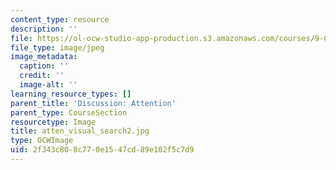 ```yaml
---
content_type: resource
description: ''
file: https://ol-ocw-studio-app-production.s3.amazonaws.com/courses/9-00sc-introduction-to-psychology-fall-2011/2f343c808c770e1547cd89e102f5c7d9_atten_visual_search2.jpg
file_type: image/jpeg
image_metadata:
  caption: ''
  credit: ''
  image-alt: ''
learning_resource_types: []
parent_title: 'Discussion: Attention'
parent_type: CourseSection
resourcetype: Image
title: atten_visual_search2.jpg
type: OCWImage
uid: 2f343c80-8c77-0e15-47cd-89e102f5c7d9
---
```

